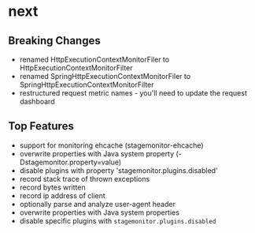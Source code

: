 # next
## Breaking Changes
 * renamed HttpExecutionContextMonitorFiler to HttpExecutionContextMonitorFilter
 * renamed SpringHttpExecutionContextMonitorFiler to SpringHttpExecutionContextMonitorFilter
 * restructured request metric names - you'll need to update the request dashboard

## Top Features
 * support for monitoring ehcache (stagemonitor-ehcache)
 * overwrite properties with Java system property (-Dstagemonitor.property=value)
 * disable plugins with property 'stagemonitor.plugins.disabled'
 * record stack trace of thrown exceptions
 * record bytes written
 * record ip address of client
 * optionally parse and analyze user-agent header
 * overwrite properties with Java system properties
 * disable specific plugins with `stagemonitor.plugins.disabled`